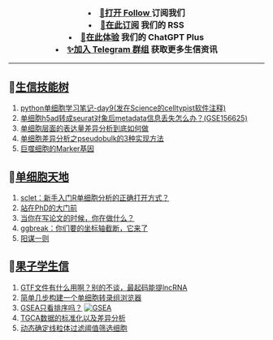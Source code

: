 
<h3 align="center">   
<li> <a href="https://app.follow.is/share/feeds/86231884517090304">🌈打开 Follow </a>订阅我们</li>  

<li> <a href="https://bioinforss-channel.vercel.app/">🎈在此订阅</a> 我们的 RSS</li>  

<li> <a href="https://kyplus.092420.xyz/">🌟在此体验</a> 我们的 ChatGPT Plus </li>  

<li> <a href="https://t.me/BioInfoTalk">✨加入 Telegram 群组</a> 获取更多生信资讯</li>  
</h3>

------------------

## 📝[生信技能树](https://github.com/ixxmu/mp_duty/issues?q=label%3A%E7%94%9F%E4%BF%A1%E6%8A%80%E8%83%BD%E6%A0%91+is%3Aclosed)
<!-- 1issueTable -->

1. [python单细胞学习笔记-day9(发在Science的celltypist软件注释)](https://github.com/ixxmu/mp_duty/issues/6668) 
2. [单细胞h5ad转成seurat对象后metadata信息丢失怎么办？(GSE156625)](https://github.com/ixxmu/mp_duty/issues/6667) 
3. [单细胞层面的表达量差异分析到底如何做](https://github.com/ixxmu/mp_duty/issues/6649) 
4. [单细胞差异分析之pseudobulk的3种实现方法](https://github.com/ixxmu/mp_duty/issues/6648) 
5. [巨噬细胞的Marker基因](https://github.com/ixxmu/mp_duty/issues/6644) 
<!-- 1issueTable -->
## 📝[单细胞天地](https://github.com/ixxmu/mp_duty/issues?q=label%3A%E5%8D%95%E7%BB%86%E8%83%9E%E5%A4%A9%E5%9C%B0+is%3Aclosed)
<!-- 2issueTable -->

1. [sclet：新手入门R单细胞分析的正确打开方式？](https://github.com/ixxmu/mp_duty/issues/6588) 
2. [站在PhD的大门前](https://github.com/ixxmu/mp_duty/issues/6578) 
3. [当你在写论文的时候，你在做什么？](https://github.com/ixxmu/mp_duty/issues/6577) 
4. [ggbreak：你们要的坐标轴截断，它来了](https://github.com/ixxmu/mp_duty/issues/6328) 
5. [阳谋一则](https://github.com/ixxmu/mp_duty/issues/6277) 
<!-- 2issueTable -->

## 📝[果子学生信](https://github.com/ixxmu/mp_duty/issues?q=label%3A%E6%9E%9C%E5%AD%90%E5%AD%A6%E7%94%9F%E4%BF%A1+is%3Aclosed)
<!-- 3issueTable -->

1. [GTF文件有什么用啊？别的不谈，最起码能提lncRNA](https://github.com/ixxmu/mp_duty/issues/6080) 
2. [简单几步构建一个单细胞转录组浏览器](https://github.com/ixxmu/mp_duty/issues/5103) 
3. [GSEA只看排序吗？](https://github.com/ixxmu/mp_duty/issues/4920) [![GSEA](https://img.shields.io/github/labels/ixxmu/mp_duty/GSEA)](https://github.com/ixxmu/mp_duty/labels/GSEA)
4. [TGCA数据的标准化以及差异分析](https://github.com/ixxmu/mp_duty/issues/4829) 
5. [动态确定线粒体过滤阈值筛选细胞](https://github.com/ixxmu/mp_duty/issues/4754) 
<!-- 3issueTable -->
